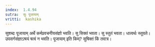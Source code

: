 ```yaml
---
index:  1.4.94
sutra:  सुः पूजायाम्
vritti:  kashika 
---
```


सुशब्दः पूजायाम् अर्थे कर्मप्रवचनीयसंज्ञो भवति। सु सिक्तं भवता। सु स्तुतं भवता। धात्वर्थः स्तूयते। उपसर्गसंज्ञाऽश्रयं षत्वं न भवति। पूजायाम् इति किम्? सुषिक्तं किं तवात्र।

